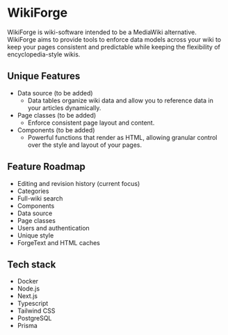# WikiForge
WikiForge is wiki-software intended to be a MediaWiki alternative. WikiForge aims to provide tools to enforce data models across your wiki to keep your pages consistent and predictable while keeping the flexibility of encyclopedia-style wikis.

## Unique Features
- Data source (to be added)
  - Data tables organize wiki data and allow you to reference data in your articles dynamically.
- Page classes (to be added)
  - Enforce consistent page layout and content.
- Components (to be added)
  - Powerful functions that render as HTML, allowing granular control over the style and layout of your pages.

## Feature Roadmap
- Editing and revision history (current focus)
- Categories
- Full-wiki search
- Components
- Data source
- Page classes
- Users and authentication
- Unique style
- ForgeText and HTML caches


## Tech stack
- Docker
- Node.js
- Next.js
- Typescript
- Tailwind CSS
- PostgreSQL
- Prisma
